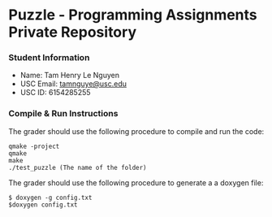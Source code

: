 # Puzzle - Programming Assignments Private Repository
### Student Information
  + Name: Tam Henry Le Nguyen
  + USC Email: tamnguye@usc.edu
  + USC ID: 6154285255

### Compile & Run Instructions
The grader should use the following procedure to compile and run the code:
```shell
qmake -project
qmake
make
./test_puzzle (The name of the folder)
```
The grader should use the following procedure to generate a a doxygen file:
```shell
$ doxygen -g config.txt
$doxygen config.txt
```
